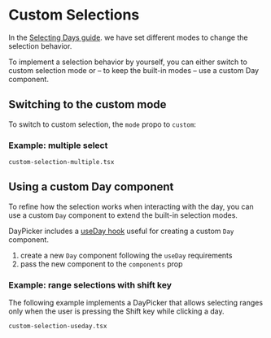 # Custom Selections

In the [Selecting Days guide](/basics/selecting-days). we have set different
modes to change the selection behavior.

To implement a selection behavior by yourself, you can either switch to custom
selection mode or – to keep the built-in modes – use a custom Day component.

## Switching to the custom mode

To switch to custom selection, the `mode` propo to `custom`:

### Example: multiple select

```include
custom-selection-multiple.tsx
```

## Using a custom Day component

To refine how the selection works when interacting with the day, you can use a
custom `Day` component to extend the built-in selection modes.

DayPicker includes a [useDay hook](/api/functions/useDay) useful for creating a
custom `Day` component.

1. create a new `Day` component following the `useDay` requirements
2. pass the new component to the `components` prop

### Example: range selections with shift key

The following example implements a DayPicker that allows selecting ranges only
when the user is pressing the Shift key while clicking a day.

```include
custom-selection-useday.tsx
```

